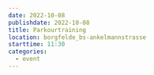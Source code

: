 ```yaml
---
date: 2022-10-08
publishdate: 2022-10-08
title: Parkourtraining
location: borgfelde_bs-ankelmannstrasse
starttime: 11:30
categories:
  - event
---
```


